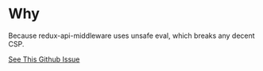# Why

Because redux-api-middleware uses unsafe eval, which breaks any decent CSP.

[See This Github Issue](https://github.com/agraboso/redux-api-middleware/issues/223)
